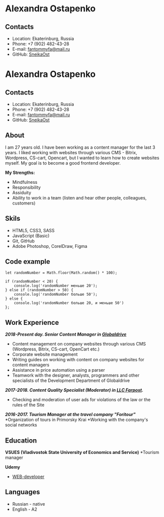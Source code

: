 # Alexandra Ostapenko

## Contacts
* Location: Ekaterinburg, Russia
* Phone: +7 (902) 482-43-28
* E-mail: fantommyfa@mail.ru
* GitHub: [SneikaOst](https://github.com/SneikaOst)

# Alexandra Ostapenko

## Contacts
* Location: Ekaterinburg, Russia
* Phone: +7 (902) 482-43-28
* E-mail: fantommyfa@mail.ru
* GitHub: [SneikaOst](https://github.com/SneikaOst)

## About
I am 27 years old. I have been working as a content manager for the last 3 years. I liked working with websites through various CMS - Bitrix, Wordpress, CS-cart, Opencart, but I wanted to learn how to create websites myself. My goal is to become a good frontend developer.

**My Strengths:**
* Mindfulness
* Responsibility
* Assiduity
* Ability to work in a team (listen and hear other people, colleagues, customers)

## Skils
* HTML5, CSS3, SASS
* JavaScript (Basic)
* Git, GitHub
* Adobe Photoshop, CorelDraw, Figma

## Code example

```
let randomNumber = Math.floor(Math.random() * 100);

if (randomNumber < 20) {
    console.log('randomNumber меньше 20');
} else if (randomNumber > 50) {
    console.log('randomNumber больше 50');
} else {
    console.log('randomNumber больше 20, и меньше 50')
};
```

## Work Experience
**_2018-Present day. Senior Content Manager in [Globaldrive](https://globaldrive.ru/)_**
* Content management on company websites through various CMS (Wordpress, Bitrix, CS-cart, OpenCart etc.)
* Corporate website management
* Writing guides on working with content on company websites for content managers
* Assistance in price automation using a parser
* Teamwork with the designer, analysts, programmers and other specialists of the Development Department of Globaldrive

**_2017-2018. Content Quality Specialist (Moderator) in [LLC Farpost](https://www.farpost.ru/)._**
* Checking and moderation of user ads for violations of the law or the rules of the Site

**_2016-2017. Tourism Manager at the travel company "Foritour"_**
*Organization of tours in Primorsky Krai
*Working with the company's social networks


## Education
**VSUES (Vladivostok State University of Economics and Service)**
*Tourism manager

**Udemy**
* [WEB-developer](https://www.udemy.com/course/webdeveloper/)

## Languages
* Russian - native
* English - A2
